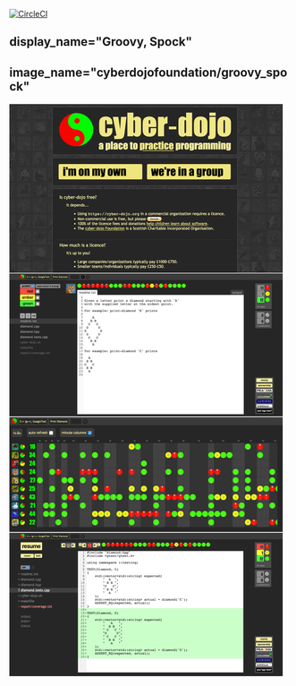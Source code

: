 [![CircleCI](https://circleci.com/gh/cyber-dojo-languages/groovy-spock.svg?style=svg)](https://circleci.com/gh/cyber-dojo-languages/groovy-spock)

## display_name="Groovy, Spock"
## image_name="cyberdojofoundation/groovy_spock"

![cyber-dojo.org home page](https://github.com/cyber-dojo/cyber-dojo/blob/master/shared/home_page_snapshot.png)